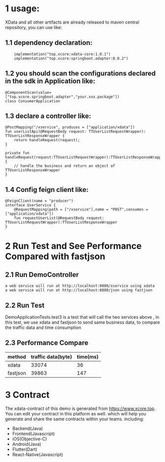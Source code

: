 
# 1 usage:
   XData and all other artifacts are already released to maven central repository, you can use like:

## 1.1 dependency declaration:

        implementation("top.xcore:xdata-core:1.0.1")
        implementation("top.xcore:springboot.adapter:0.0.2")

## 1.2 you should scan the configurations declared in the sdk in Application like:

    @ComponentScan(value=["top.xcore.springboot.adapter","your.xxx.package"])
    class ConsumerApplication

## 1.3  declare a controller like:


    @PostMapping("/xservice", produces = ["application/xdata"])
    fun userListApi(@RequestBody request: TTUserListRequestWrapper): TTUserListResponseWrapper {
        return handleRequest(request);
    }

    private fun handleRequest(request:TTUserListRequestWrapper):TTUserListResponseWrapper {
        // handle the business and return an object of TTUserListResponseWrapper
    }

## 1.4 Config feign client like:

    @FeignClient(name = "producer")
    interface UserService {
        @RequestMapping(path = ["/xservice"],name = "POST",consumes = ["application/xdata"])
        fun requestUserList(@RequestBody request: TTUserListRequestWrapper):TTUserListResponseWrapper
    }

# 2  Run Test and See Performance Compared with fastjson

## 2.1 Run DemoController
    a web service will run at http://localhost:8080/xservice using xdata 
    a web service will run at http://localhost:8080/json using fastjson

## 2.2 Run Test
DemoApplicationTests.test3 is a test that will call the two services above , in this test, we use xdata and fastjson to send same business data, to compare the traffic data and time consumption

## 2.3 Performance Compare

|method|traffic data(byte) |  time(ms) |
  |-----|-----|---------| 
|xdata|33074|36|
|fastjson|39863|147|

# 3 Contract

The xdata-contract of this demo is generated from https://www.xcore.top. You can edit your contract in this platform as well. which will help you generate and share the same contracts within your teams. 
including:
 - Backend(Java)
 - Frontend(Javascript)
 - iOS(Objective-C)
 - Android(Java)
 - Flutter(Dart)
 - React-Native(Javascript)

